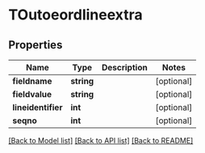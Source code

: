 # TOutoeordlineextra

## Properties
Name | Type | Description | Notes
------------ | ------------- | ------------- | -------------
**fieldname** | **string** |  | [optional] 
**fieldvalue** | **string** |  | [optional] 
**lineidentifier** | **int** |  | [optional] 
**seqno** | **int** |  | [optional] 

[[Back to Model list]](../README.md#documentation-for-models) [[Back to API list]](../README.md#documentation-for-api-endpoints) [[Back to README]](../README.md)


